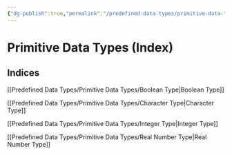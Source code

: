 ```yaml
---
{"dg-publish":true,"permalink":"/predefined-data-types/primitive-data-types-index/","created":"2023-07-10T14:02:55.348+02:00","updated":"2023-07-13T21:48:15.220+02:00"}
---
```



# Primitive Data Types (Index)

## Indices

[[Predefined Data Types/Primitive Data Types/Boolean Type\|Boolean Type]]

[[Predefined Data Types/Primitive Data Types/Character Type\|Character Type]]

[[Predefined Data Types/Primitive Data Types/Integer Type\|Integer Type]]

[[Predefined Data Types/Primitive Data Types/Real Number Type\|Real Number Type]]
